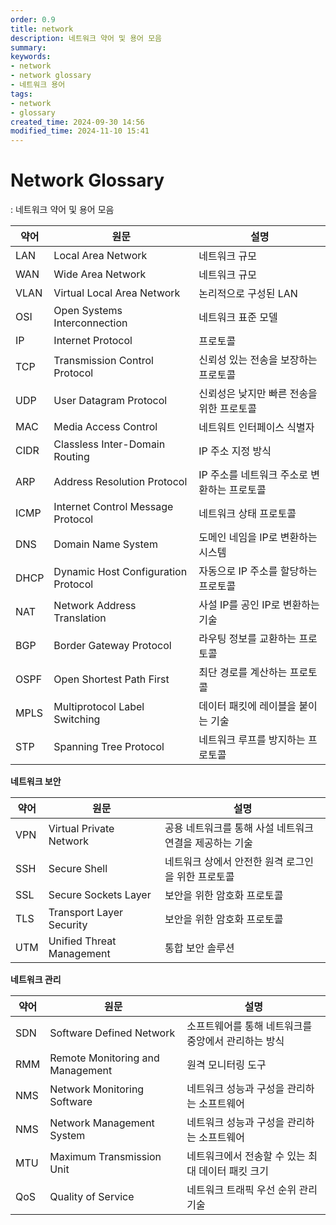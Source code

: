 ```yaml
---
order: 0.9
title: network
description: 네트워크 약어 및 용어 모음
summary:
keywords:
- network
- network glossary
- 네트워크 용어
tags:
- network
- glossary
created_time: 2024-09-30 14:56
modified_time: 2024-11-10 15:41
---
```


# Network Glossary
: 네트워크 약어 및 용어 모음

약어 | 원문 | 설명
---|---|---
LAN  | Local Area Network | 네트워크 규모
WAN  | Wide Area Network  | 네트워크 규모
VLAN | Virtual Local Area Network    | 논리적으로 구성된 LAN
OSI  | Open Systems Interconnection  | 네트워크 표준 모델
IP   | Internet Protocol             | 프로토콜
TCP  | Transmission Control Protocol | 신뢰성 있는 전송을 보장하는 프로토콜
UDP  | User Datagram Protocol        | 신뢰성은 낮지만 빠른 전송을 위한 프로토콜
MAC  | Media Access Control          | 네트워트 인터페이스 식별자
CIDR | Classless Inter-Domain Routing| IP 주소 지정 방식
ARP  | Address Resolution Protocol   | IP 주소를 네트워크 주소로 변환하는 프로토콜
ICMP | Internet Control Message Protocol  | 네트워크 상태 프로토콜
DNS  | Domain Name System                 | 도메인 네임을 IP로 변환하는 시스템
DHCP | Dynamic Host Configuration Protocol| 자동으로 IP 주소를 할당하는 프로토콜
NAT  | Network Address Translation        | 사설 IP를 공인 IP로 변환하는 기술
BGP  | Border Gateway Protocol      | 라우팅 정보를 교환하는 프로토콜
OSPF | Open Shortest Path First     | 최단 경로를 계산하는 프로토콜
MPLS | Multiprotocol Label Switching| 데이터 패킷에 레이블을 붙이는 기술
STP  | Spanning Tree Protocol       | 네트워크 루프를 방지하는 프로토콜


**네트워크 보안**

약어 | 원문 | 설명
---|---|---
VPN  | Virtual Private Network      | 공용 네트워크를 통해 사설 네트워크 연결을 제공하는 기술
SSH  | Secure Shell                 | 네트워크 상에서 안전한 원격 로그인을 위한 프로토콜
SSL  | Secure Sockets Layer         | 보안을 위한 암호화 프로토콜
TLS  | Transport Layer Security     | 보안을 위한 암호화 프로토콜
UTM  | Unified Threat Management    | 통합 보안 솔루션


**네트워크 관리**

약어 | 원문 | 설명
---|---|---
SDN  | Software Defined Network     | 소프트웨어를 통해 네트워크를 중앙에서 관리하는 방식
RMM  | Remote Monitoring and Management | 원격 모니터링 도구
NMS  | Network Monitoring Software  | 네트워크 성능과 구성을 관리하는 소프트웨어
NMS  | Network Management System    | 네트워크 성능과 구성을 관리하는 소프트웨어
MTU  | Maximum Transmission Unit    | 네트워크에서 전송할 수 있는 최대 데이터 패킷 크기
QoS  | Quality of Service           | 네트워크 트래픽 우선 순위 관리 기술

